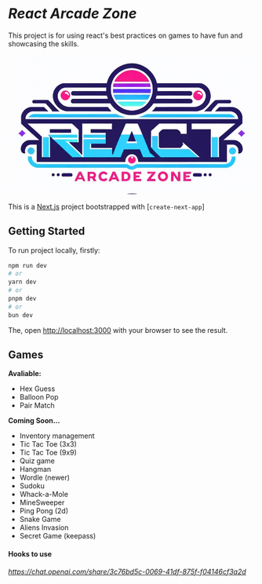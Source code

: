 # *React Arcade Zone*
This project is for using react's best practices on games to have fun and showcasing the skills.

![react arcade zone hero section](public/ReadmeHeroSection.webp)

This is a [Next.js](https://nextjs.org/) project bootstrapped with [`create-next-app`]
## Getting Started

To run project locally, firstly:

```bash
npm run dev
# or
yarn dev
# or
pnpm dev
# or
bun dev
```

The, open [http://localhost:3000](http://localhost:3000) with your browser to see the result.


## Games

**Avaliable:**
- Hex Guess
- Balloon Pop
- Pair Match


**Coming Soon...**
- Inventory management
- Tic Tac Toe (3x3)
- Tic Tac Toe (9x9)
- Quiz game
- Hangman
- Wordle (newer)
- Sudoku
- Whack-a-Mole
- MineSweeper
- Ping Pong (2d)
- Snake Game
- Aliens Invasion
- Secret Game (keepass) 

#### Hooks to use
*https://chat.openai.com/share/3c76bd5c-0069-41df-875f-f04146cf3a2d*
